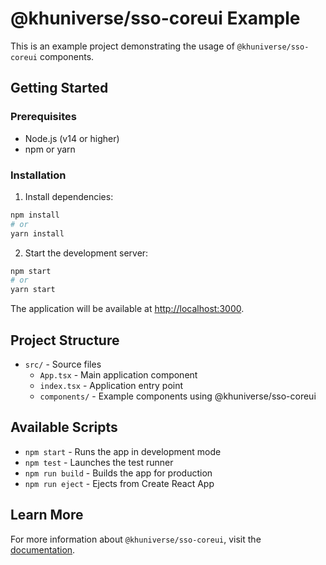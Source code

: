 # @khuniverse/sso-coreui Example

This is an example project demonstrating the usage of `@khuniverse/sso-coreui` components.

## Getting Started

### Prerequisites

- Node.js (v14 or higher)
- npm or yarn

### Installation

1. Install dependencies:

```bash
npm install
# or
yarn install
```

2. Start the development server:

```bash
npm start
# or
yarn start
```

The application will be available at [http://localhost:3000](http://localhost:3000).

## Project Structure

- `src/` - Source files
  - `App.tsx` - Main application component
  - `index.tsx` - Application entry point
  - `components/` - Example components using @khuniverse/sso-coreui

## Available Scripts

- `npm start` - Runs the app in development mode
- `npm test` - Launches the test runner
- `npm run build` - Builds the app for production
- `npm run eject` - Ejects from Create React App

## Learn More

For more information about `@khuniverse/sso-coreui`, visit the [documentation](https://github.com/khuniverse/sso-coreui).
